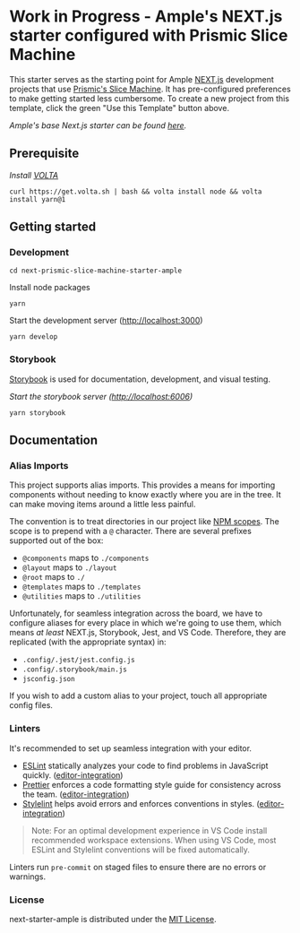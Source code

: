 # Work in Progress - Ample's NEXT.js starter configured with Prismic Slice Machine

This starter serves as the starting point for Ample [NEXT.js](https://nextjs.org/) development projects that use [Prismic's Slice Machine](https://prismic.io/docs/core-concepts/slice-machine). It has pre-configured preferences to make getting started less cumbersome. To create a new project from this template, click the green "Use this Template" button above.

_Ample's base Next.js starter can be found [here](https://github.com/ample/next-starter-ample)._

## Prerequisite

_Install [VOLTA](https://volta.sh/)_

```shell
curl https://get.volta.sh | bash && volta install node && volta install yarn@1
```

## Getting started

### Development

```shell
cd next-prismic-slice-machine-starter-ample
```

Install node packages

```shell
yarn
```

Start the development server ([http://localhost:3000](http://localhost:3000))

```shell
yarn develop
```

### Storybook

[Storybook](https://storybook.js.org/) is used for documentation, development, and visual testing.

_Start the storybook server ([http://localhost:6006](http://localhost:6006))_

```shell
yarn storybook
```

## Documentation

### Alias Imports

This project supports alias imports. This provides a means for importing components without needing to know exactly where you are in the tree. It can make moving items around a little less painful.

The convention is to treat directories in our project like [NPM scopes](https://docs.npmjs.com/about-scopes). The scope is to prepend with a `@` character. There are several prefixes supported out of the box:

- `@components` maps to `./components`
- `@layout` maps to `./layout`
- `@root` maps to `./`
- `@templates` maps to `./templates`
- `@utilities` maps to `./utilities`

Unfortunately, for seamless integration across the board, we have to configure aliases for every place in which we're going to use them, which means _at least_ NEXT.js, Storybook, Jest, and VS Code. Therefore, they are replicated (with the appropriate syntax) in:

- `.config/.jest/jest.config.js`
- `.config/.storybook/main.js`
- `jsconfig.json`

If you wish to add a custom alias to your project, touch all appropriate config files.

### Linters

It's recommended to set up seamless integration with your editor.

- [ESLint](http://eslint.org/) statically analyzes your code to find problems in JavaScript quickly. ([editor-integration](http://eslint.org/docs/user-guide/integrations#editors))
- [Prettier](https://prettier.io) enforces a code formatting style guide for consistency across the team. ([editor-integration](https://prettier.io/docs/en/editors.html)\)
- [Stylelint](https://stylelint.io) helps avoid errors and enforces conventions in styles. ([editor-integration](https://stylelint.io/user-guide/complementary-tools/#editor-plugins)\)

> Note: For an optimal development experience in VS Code install recommended workspace extensions.
> When using VS Code, most ESLint and Stylelint conventions will be fixed automatically.

Linters run `pre-commit` on staged files to ensure there are no errors or warnings.

### License

next-starter-ample is distributed under the [MIT License](LICENSE.md).
